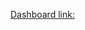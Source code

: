 [Dashboard link:](https://public.tableau.com/views/RegionalProfitsSalesDashboard/PrimaryDashboard?:language=en-US&publish=yes&:display_count=n&:origin=viz_share_link)
